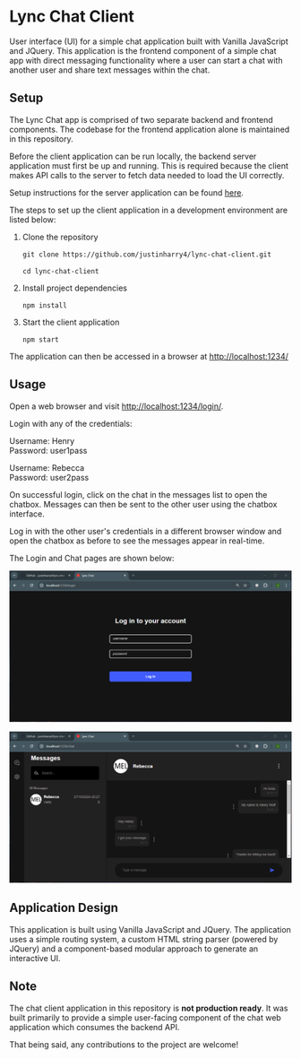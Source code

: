 # Lync Chat Client
User interface (UI) for a simple chat application built with Vanilla JavaScript
and JQuery. This application is the frontend component of a simple chat app with
direct messaging functionality where a user can start a chat with another user
and share text messages within the chat. 


## Setup
The Lync Chat app is comprised of two separate backend and frontend components. 
The codebase for the frontend application alone is maintained in this repository.

Before the client application can be run locally, the backend server application
must first be up and running. This is required because the client makes API calls
to the server to fetch data needed to load the UI correctly.

Setup instructions for the server application can be found [here][1].

[1]: <https://github.com/justinharry4/lync-chat-server?#setup>

The steps to set up the client application in a development environment are listed
below:

1. Clone the repository
    ```
    git clone https://github.com/justinharry4/lync-chat-client.git
    ```

    ```
    cd lync-chat-client
    ```

2. Install project dependencies
    ```
    npm install
    ```

3. Start the client application
    ```
    npm start
    ```

The application can then be accessed in a browser at <http://localhost:1234/>


## Usage
Open a web browser and visit <http://localhost:1234/login/>.

Login with any of the credentials:

Username: Henry   
Password: user1pass  

Username: Rebecca  
Password: user2pass  

On successful login, click on the chat in the messages list to open the chatbox.
Messages can then be sent to the other user using the chatbox interface.

Log in with the other user's credentials in a different browser window and open
the chatbox as before to see the messages appear in real-time.

The Login and Chat pages are shown below:

[![Login page screenshot](https://github.com/justinharry4/lync-chat-client/blob/main/public/images/raster/login_screenshot.png?raw=true)](https://github.com/justinharry4/lync-chat-client/blob/main/public/images/raster/login_screenshot.png)


[![Chat page screenshot](https://github.com/justinharry4/lync-chat-client/blob/main/public/images/raster/chat_screenshot.png?raw=true)](https://github.com/justinharry4/lync-chat-client/blob/main/public/images/raster/chat_screenshot.png)


## Application Design
This application is built using Vanilla JavaScript and JQuery. The application 
uses a simple routing system, a custom HTML string parser (powered by JQuery)
and a component-based modular approach to generate an interactive UI.


## Note
The chat client application in this repository is **not production ready**.
It was built primarily to provide a simple user-facing component of the 
chat web application which consumes the backend API.

That being said, any contributions to the project are welcome!
